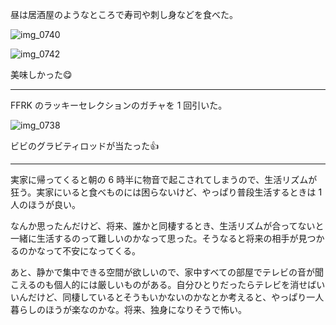 昼は居酒屋のようなところで寿司や刺し身などを食べた。

![img_0740](/images/2018/03/img_0740.jpg)

![img_0742](/images/2018/03/img_0742.jpg)

美味しかった:yum:

---

FFRK のラッキーセレクションのガチャを 1 回引いた。

![img_0738](/images/2018/03/img_0738.png)

ビビのグラビティロッドが当たった:+1:

---

実家に帰ってくると朝の 6 時半に物音で起こされてしまうので、生活リズムが狂う。実家にいると食べものには困らないけど、やっぱり普段生活するときは 1 人のほうが良い。

なんか思ったんだけど、将来、誰かと同棲するとき、生活リズムが合ってないと一緒に生活するのって難しいのかなって思った。そうなると将来の相手が見つかるのかなって不安になってくる。

あと、静かで集中できる空間が欲しいので、家中すべての部屋でテレビの音が聞こえるのも個人的には厳しいものがある。自分ひとりだったらテレビを消せばいいんだけど、同棲しているとそうもいかないのかなとか考えると、やっぱり一人暮らしのほうが楽なのかな。将来、独身になりそうで怖い。
